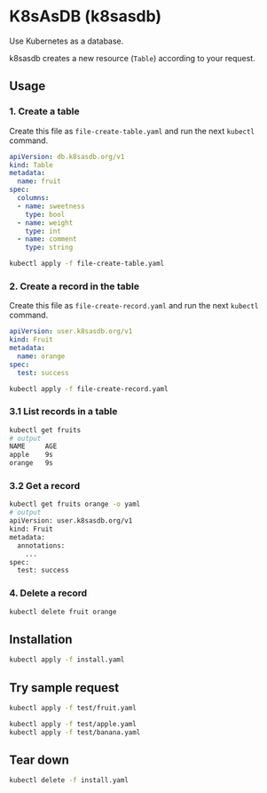 # K8sAsDB (k8sasdb)

Use Kubernetes as a database.

k8sasdb creates a new resource (`Table`) according to your request.

## Usage

### 1. Create a table

Create this file as `file-create-table.yaml` and run the next `kubectl` command.
```yaml
apiVersion: db.k8sasdb.org/v1
kind: Table
metadata:
  name: fruit
spec:
  columns:
  - name: sweetness
    type: bool
  - name: weight
    type: int
  - name: comment
    type: string
```

```sh
kubectl apply -f file-create-table.yaml
```

### 2. Create a record in the table

Create this file as `file-create-record.yaml` and run the next `kubectl` command.
```yaml
apiVersion: user.k8sasdb.org/v1
kind: Fruit
metadata:
  name: orange
spec:
  test: success
```

```sh
kubectl apply -f file-create-record.yaml
```

### 3.1 List records in a table

```sh
kubectl get fruits
# output
NAME     AGE
apple    9s
orange   9s
```

### 3.2 Get a record

```sh
kubectl get fruits orange -o yaml
# output
apiVersion: user.k8sasdb.org/v1
kind: Fruit
metadata:
  annotations:
    ...
spec:
  test: success
```

### 4. Delete a record

```sh
kubectl delete fruit orange
```

## Installation

```sh
kubectl apply -f install.yaml
```

## Try sample request

```sh
kubectl apply -f test/fruit.yaml

kubectl apply -f test/apple.yaml
kubectl apply -f test/banana.yaml
```

## Tear down 

```sh
kubectl delete -f install.yaml
```